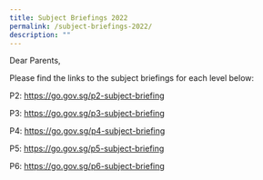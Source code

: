 ```yaml
---
title: Subject Briefings 2022
permalink: /subject-briefings-2022/
description: ""
---
```

<p>Dear Parents,</p>
<p>Please find the links to the subject briefings for each level below:</p>
<p>P2:&nbsp;<a href="https://go.gov.sg/p2-subject-briefing">https://go.gov.sg/p2-subject-briefing</a></p>
<p>P3:&nbsp;<a href="https://go.gov.sg/p3-subject-briefing">https://go.gov.sg/p3-subject-briefing</a></p>
<p>P4: <a href="https://go.gov.sg/p4-subject-briefing">https://go.gov.sg/p4-subject-briefing</a></p>
<p>P5: <a href="https://go.gov.sg/p5-subject-briefing">https://go.gov.sg/p5-subject-briefing</a></p>
<p>P6: <a href="https://go.gov.sg/p6-subject-briefing">https://go.gov.sg/p6-subject-briefing</a></p></p>